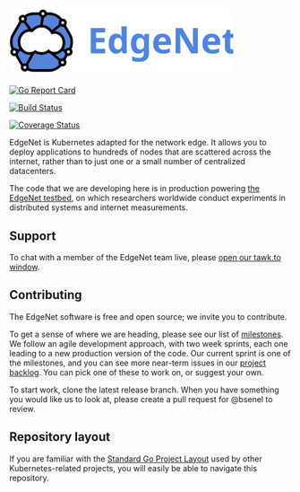 ## <img src="/assets/logos/edgenet_logos_2020_05_03/edgenet_logo_2020_05_03_w_text.svg" alt="Welcome to EdgeNet" width="400">

[![Go Report Card](https://goreportcard.com/badge/github.com/EdgeNet-project/edgenet)](https://goreportcard.com/report/github.com/EdgeNet-project/edgenet)

[![Build Status](https://travis-ci.org/EdgeNet-project/edgenet.svg?branch=master)](https://travis-ci.org/EdgeNet-project/edgenet)

[![Coverage Status](https://coveralls.io/repos/github/EdgeNet-project/edgenet/badge.svg?branch=master)](https://coveralls.io/github/EdgeNet-project/edgenet?branch=master)

EdgeNet is Kubernetes adapted for the network edge. It allows you to deploy applications to hundreds of nodes
that are scattered across the internet, rather than to just one or a small number of centralized datacenters.

The code that we are developing here is in production powering [the EdgeNet testbed](https://www.edge-net.org/),
on which researchers worldwide conduct experiments in distributed systems and internet measurements.

## Support

To chat with a member of the EdgeNet team live, please [open our tawk.to window](https://tawk.to/edgenet).


## Contributing

The EdgeNet software is free and open source; we invite you to contribute.

To get a sense of where we are heading, please see our list of
[milestones](https://github.com/EdgeNet-project/edgenet/milestones).
We follow an agile development approach, with two week sprints, each one leading to a new production version of the
code. Our current sprint is one of the milestones, and you can see more near-term issues in our
[project backlog](https://github.com/orgs/EdgeNet-project/projects/2).
You can pick one of these to work on, or suggest your own.

To start work, clone the latest release branch. When you have something you would like us to look at,
please create a pull request for @bsenel to review.

## Repository layout

If you are familiar with the [Standard Go Project Layout](https://github.com/golang-standards/project-layout) used
by other Kubernetes-related projects, you will easily be able to navigate this repository.
